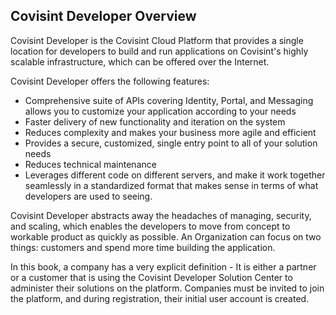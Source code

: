 ## Covisint Developer Overview

Covisint Developer is the Covisint Cloud Platform that provides a single location for developers to build and run applications on Covisint's highly scalable infrastructure, which can be offered over the Internet.

Covisint Developer offers the following features:
* Comprehensive suite of APIs covering Identity, Portal, and Messaging allows you to customize your application according to your needs
* Faster delivery of new functionality and iteration on the system
* Reduces complexity and makes your business more agile and efficient
* Provides a secure, customized, single entry point to all of your solution needs
* Reduces technical maintenance
* Leverages different code on different servers, and make it work together seamlessly in a standardized format that makes sense in terms of what developers are used to seeing.

Covisint Developer abstracts away the headaches of managing, security, and scaling, which enables the developers to move from concept to workable product as quickly as possible. An Organization can focus on two things: customers and spend more time building the application.

In this book, a company has a very explicit definition - It is either a partner or a customer that is using the Covisint Developer Solution Center to administer their solutions on the platform. Companies must be invited to join the platform, and during registration, their initial user account is created.

